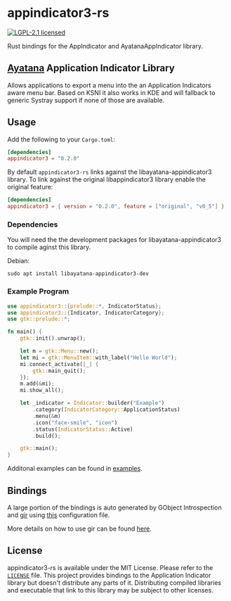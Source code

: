 # appindicator3-rs
[![LGPL-2.1 licensed](https://img.shields.io/badge/license-MIT-green)](./LICENSE)

Rust bindings for the AppIndicator and AyatanaAppIndicator library.

##  [Ayatana](https://ayatanaindicators.github.io/) Application Indicator Library

Allows applications to export a menu into the an Application
Indicators aware menu bar. Based on KSNI it also works in KDE and will
fallback to generic Systray support if none of those are available.

## Usage

Add the following to your `Cargo.toml`:

```toml
[dependencies]
appindicator3 = "0.2.0"
```

By default `appindicator3-rs` links against the libayatana-appindicator3 library. To link against the original libappindicator3 library enable the original feature:

```toml
[dependencies]
appindicator3 = { version = "0.2.0", feature = ["original", "v0_5"] }

```

### Dependencies

You will need the the development packages for libayatana-appindicator3 to compile aginst this library.

Debian:

```shell
sudo apt install libayatana-appindicator3-dev
```

### Example Program

```rust
use appindicator3::{prelude::*, IndicatorStatus};
use appindicator3::{Indicator, IndicatorCategory};
use gtk::prelude::*;

fn main() {
    gtk::init().unwrap();

    let m = gtk::Menu::new();
    let mi = gtk::MenuItem::with_label("Hello World");
    mi.connect_activate(|_| {
        gtk::main_quit();
    });
    m.add(&mi);
    mi.show_all();

    let _indicator = Indicator::builder("Example")
        .category(IndicatorCategory::ApplicationStatus)
        .menu(&m)
        .icon("face-smile", "icon")
        .status(IndicatorStatus::Active)
        .build();

    gtk::main();
}
```

Additonal examples can be found in [examples](./examples).

## Bindings

A large portion of the bindings is auto generated by GObject Introspection and [gir](https://github.com/gtk-rs/gir/) using [this](./Gir.toml) configuration file.

More details on how to use gir can be found [here](https://gtk-rs.org/gir/book).

## License

appindicator3-rs is available under the MIT License. Please refer to the [`LICENSE`](LICENSE) file. 
This project provides bindings to the Application Indicator library but doesn't distribute any parts of it. Distributing compiled libraries and executable that link to this library may be subject to other licenses. 
